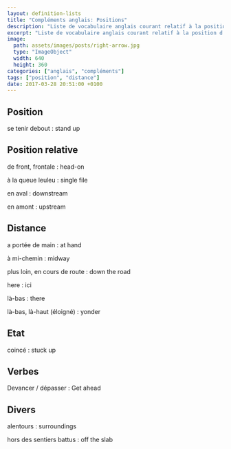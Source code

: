 ```yaml
---
layout: definition-lists
title: "Compléments anglais: Positions"
description: "Liste de vocabulaire anglais courant relatif à la position d'un objet ou d'une personne."
excerpt: "Liste de vocabulaire anglais courant relatif à la position d'un objet ou d'une personne."
image:
  path: assets/images/posts/right-arrow.jpg
  type: "ImageObject"
  width: 640
  height: 360
categories: ["anglais", "compléments"]
tags: ["position", "distance"]
date: 2017-03-28 20:51:00 +0100
---
```


## Position

se tenir debout
: stand up


## Position relative

de front, frontale
: head-on

à la queue leuleu
: single file

en aval
: downstream

en amont
: upstream


## Distance

a portée de main
: at hand

à mi-chemin
: midway

plus loin, en cours de route
: down the road

here
: ici

là-bas
: there

là-bas, là-haut (éloigné)
: yonder


## Etat

coincé
: stuck up


## Verbes

Devancer / dépasser
: Get ahead


## Divers

alentours
: surroundings

hors des sentiers battus
: off the slab

